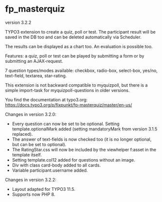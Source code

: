 # fp_masterquiz

version 3.2.2

TYPO3 extension to create a quiz, poll or test. The participant result will be saved in the DB too and can be deleted automatically via Scheduler.

The results can be displayed as a chart too. An evaluation is possible too.

Features: a quiz, poll or test can be played by submitting a form or by submitting an AJAX-request.

7 question types/modes available: checkbox, radio-box, select-box, yes/no, text-field, textarea, star-rating.

This extension is not backward compatible to myquizpoll, but there is a simple import-task for myquizpoll-questions in older versions.

You find the documentation at typo3.org: https://docs.typo3.org/p/fixpunkt/fp-masterquiz/master/en-us/

Changes in version 3.2.0:
- Every question can now be set to be optional. Setting template.optionalMark added (setting mandatoryMark from version 3.1.5 replaced).
- The answer of text-fields is now checked too (it is no longer optional, but can be set to optional).
- The RatingStar.css will now be included by the viewhelper f:asset in the template itself.
- Setting template.col12 added for questions without an image.
- Div with class card-body added to all cards.
- Variable participant.username added.

Changes in version 3.2.2:
- Layout adapted for TYPO3 11.5.
- Supports now PHP 8.